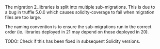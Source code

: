 The migration 2_libraries is split into multiple sub-migrations.
This is due to a bug in truffle 5.0.0 which causes solidity-coverage to fail when migration files are too large.

The naming convention is to ensure the sub-migrations run in the correct order (ie. libraries deployed in 21 may depend on those deployed in 20).

TODO: Check if this has been fixed in subsequent Solidity versions.